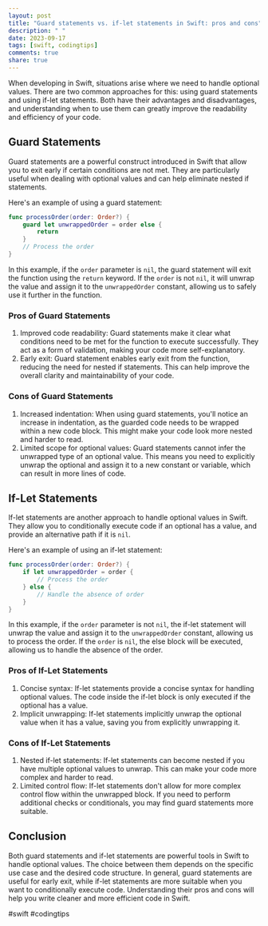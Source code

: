 ```yaml
---
layout: post
title: "Guard statements vs. if-let statements in Swift: pros and cons"
description: " "
date: 2023-09-17
tags: [swift, codingtips]
comments: true
share: true
---
```


When developing in Swift, situations arise where we need to handle optional values. There are two common approaches for this: using guard statements and using if-let statements. Both have their advantages and disadvantages, and understanding when to use them can greatly improve the readability and efficiency of your code.

## Guard Statements

Guard statements are a powerful construct introduced in Swift that allow you to exit early if certain conditions are not met. They are particularly useful when dealing with optional values and can help eliminate nested if statements.

Here's an example of using a guard statement:

```swift
func processOrder(order: Order?) {
    guard let unwrappedOrder = order else {
        return
    }
    // Process the order
}
```

In this example, if the `order` parameter is `nil`, the guard statement will exit the function using the `return` keyword. If the `order` is not `nil`, it will unwrap the value and assign it to the `unwrappedOrder` constant, allowing us to safely use it further in the function.

### Pros of Guard Statements

1. Improved code readability: Guard statements make it clear what conditions need to be met for the function to execute successfully. They act as a form of validation, making your code more self-explanatory.
2. Early exit: Guard statement enables early exit from the function, reducing the need for nested if statements. This can help improve the overall clarity and maintainability of your code.

### Cons of Guard Statements

1. Increased indentation: When using guard statements, you'll notice an increase in indentation, as the guarded code needs to be wrapped within a new code block. This might make your code look more nested and harder to read.
2. Limited scope for optional values: Guard statements cannot infer the unwrapped type of an optional value. This means you need to explicitly unwrap the optional and assign it to a new constant or variable, which can result in more lines of code.

## If-Let Statements

If-let statements are another approach to handle optional values in Swift. They allow you to conditionally execute code if an optional has a value, and provide an alternative path if it is `nil`.

Here's an example of using an if-let statement:

```swift
func processOrder(order: Order?) {
    if let unwrappedOrder = order {
        // Process the order
    } else {
        // Handle the absence of order
    }
}
```

In this example, if the `order` parameter is not `nil`, the if-let statement will unwrap the value and assign it to the `unwrappedOrder` constant, allowing us to process the order. If the `order` is `nil`, the else block will be executed, allowing us to handle the absence of the order.

### Pros of If-Let Statements

1. Concise syntax: If-let statements provide a concise syntax for handling optional values. The code inside the if-let block is only executed if the optional has a value.
2. Implicit unwrapping: If-let statements implicitly unwrap the optional value when it has a value, saving you from explicitly unwrapping it.

### Cons of If-Let Statements

1. Nested if-let statements: If-let statements can become nested if you have multiple optional values to unwrap. This can make your code more complex and harder to read.
2. Limited control flow: If-let statements don't allow for more complex control flow within the unwrapped block. If you need to perform additional checks or conditionals, you may find guard statements more suitable.

## Conclusion

Both guard statements and if-let statements are powerful tools in Swift to handle optional values. The choice between them depends on the specific use case and the desired code structure. In general, guard statements are useful for early exit, while if-let statements are more suitable when you want to conditionally execute code. Understanding their pros and cons will help you write cleaner and more efficient code in Swift.

#swift #codingtips